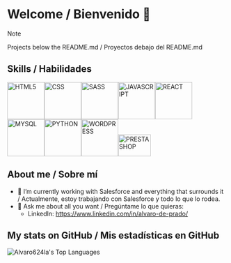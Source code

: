 # Welcome / Bienvenido 👋
> [!NOTE]
> Projects below the README.md / Proyectos debajo del README.md

## Skills / Habilidades
<img src="https://www.vectorlogo.zone/logos/w3_html5/w3_html5-ar21.svg" alt="HTML5" width="85"/><img src="https://www.vectorlogo.zone/logos/w3_css/w3_css-ar21.svg" alt="CSS" width="85"/><img src="https://www.vectorlogo.zone/logos/sass-lang/sass-lang-ar21.svg" alt="SASS" width="85"/><img src="https://www.vectorlogo.zone/logos/javascript/javascript-ar21.svg" alt="JAVASCRIPT" width="85"/><img src="https://www.vectorlogo.zone/logos/reactjs/reactjs-ar21.svg" alt="REACT" width="85"/><img src="https://www.vectorlogo.zone/logos/mysql/mysql-ar21.svg" alt="MYSQL" width="85"/><img src="https://www.vectorlogo.zone/logos/python/python-ar21.svg" alt="PYTHON" width="85"/><img src="https://www.vectorlogo.zone/logos/wordpress/wordpress-ar21.svg" alt="WORDPRESS" width="85"/><img src="https://vectorwiki.com/images/hksJN__prestashop.svg" alt="PRESTASHOP" width="75" height="50"/>

## About me / Sobre mí
- 🔭 I’m currently working with Salesforce and everything that surrounds it / Actualmente, estoy trabajando con Salesforce y todo lo que lo rodea.
- 💬 Ask me about all you want / Pregúntame lo que quieras:
  - LinkedIn: https://www.linkedin.com/in/alvaro-de-prado/

## My stats on GitHub / Mis estadísticas en GitHub
![Alvaro624la's Top Languages](https://github-readme-stats.vercel.app/api/top-langs/?username=Alvaro624la&theme=vue-dark&show_icons=true&hide_border=true&layout=compact)

<!--
!['s Stats](https://github-readme-stats.vercel.app/api?username=Alvaro624la&theme=vue-dark&show_icons=true&hide_border=true&count_private=true)
!['s Streak](https://github-readme-streak-stats.herokuapp.com/?user=Alvaro624la&theme=vue-dark&hide_border=true)
-->


<!--
SINTAXIS README.MD - GUIA:
https://docs.github.com/es/get-started/writing-on-github/getting-started-with-writing-and-formatting-on-github/basic-writing-and-formatting-syntax#headings


**Alvaro624la/Alvaro624la** is a ✨ _special_ ✨ repository because its `README.md` (this file) appears on your GitHub profile.
-->
